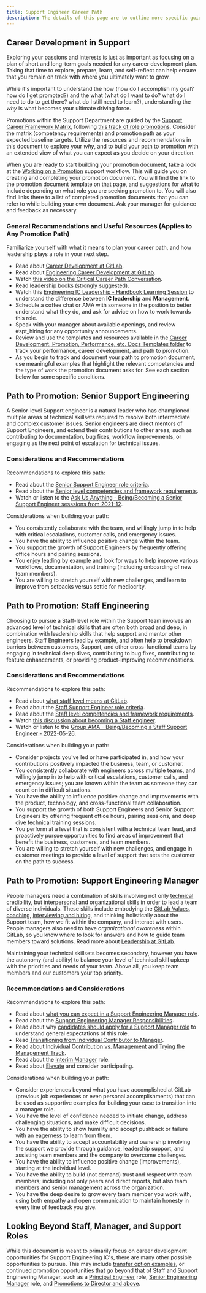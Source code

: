 ```yaml
---
title: Support Engineer Career Path
description: The details of this page are to outline more specific guidance around promotions for Support team members. Page should not be moved without a Support Global Change Management issue.
---
```


## Career Development in Support

Exploring your passions and interests is just as important as focusing on a plan of short and long-term goals needed for any career development plan. Taking that time to explore, prepare, learn, and self-reflect can help ensure that you remain on track with where you ultimately want to grow.

While it's important to understand the how (how do I accomplish my goal? how do I get promoted?) and the what (what do I want to do? what do I need to do to get there? what do I still need to learn?), understanding the *why* is what becomes your ultimate driving force.

Promotions within the Support Department are guided by the [Support Career Framework Matrix](/handbook/engineering/careers/matrix/support/), following [this track of role promotions](/handbook/engineering/career-development/#support-department). Consider the matrix (competency requirements) and promotion path as your expected baseline targets. Utilize the resources and recommendations in this document to explore your *why*, and to build your path to promotion with an extended view of what you can expect as you decide on your direction.

When you are ready to start building your promotion document, take a look at the [Working on a Promotion](https://handbook.gitlab.com/handbook/support/workflows/team/promotions/) support workflow.  This will guide you on creating and completing your promotion document.  You will find the link to the promotion document template on that page, and suggestions for what to include depending on what role you are seeking promotion to. You will also find links there to a list of completed promotion documents that you can refer to while building your own document. Ask your manager for guidance and feedback as necessary.

### General Recommendations and Useful Resources (Applies to Any Promotion Path)

Familiarize yourself with what it means to plan your career path, and how leadership plays a role in your next step.

- Read about [Career Development at GitLab](/handbook/people-group/learning-and-development/career-development/).
- Read about [Engineering Career Development at GitLab](/handbook/engineering/career-development/).
- Watch [this video on the Critical Career Path Conversation](https://www.youtube.com/watch?v=hMz6QDURQOM&list=PLBzScQzZ83I8H8_0Qete6Bs5EcW3p0kZF&index=7).
- Read [leadership books](/handbook/leadership/#books) (strongly suggested).
- Watch this [Engineering IC Leadership - Handbook Learning Session](https://www.youtube.com/watch?v=OXBwtaZ9edQ) to understand the difference between **IC leadership** and **Management**.
- Schedule a coffee chat or AMA with someone in the position to better understand what they do, and ask for advice on how to work towards this role.
- Speak with your manager about available openings, and review #spt_hiring for any opportunity announcements.
- Review and use the templates and resources available in the [Career Development, Promotion, Performance, etc. Docs Templates folder](https://drive.google.com/drive/search?role=writer&q=type:folder%20title:%22Career%20Development,%20Promotion,%20Performance%20etc%20Docs%20and%20Templates%22%20in:0AEeARMMpt4eDUk9PVA) to track your performance, career development, and path to promotion.
- As you begin to track and document your path to promotion document, use meaningful examples that highlight the relevant competencies and the type of work the promotion document asks for. See each section below for some specific conditions.

## Path to Promotion: Senior Support Engineering

A Senior-level Support engineer is a natural leader who has championed multiple areas of technical skillsets required to resolve both intermediate and complex customer issues. Senior engineers are direct mentors of Support Engineers, and extend their contributions to other areas, such as contributing to documentation, bug fixes, workflow improvements, or engaging as the next point of escalation for technical issues.

### Considerations and Recommendations

Recommendations to explore this path:

- Read about the [Senior Support Engineer role criteria](/job-families/engineering/support-engineer/#senior-support-engineer).
- Read about the [Senior level competencies and framework requirements](/handbook/engineering/careers/matrix/support/senior/).
- Watch or listen to the [Ask Us Anything - Being/Becoming a Senior Support Engineer sesssions from 2021-12](https://www.youtube.com/watch?v=jwjPvzz_f5g&list=PL05JrBw4t0KrQVEIzmhhQMR68JGBl3dDy).

Considerations when building your path:

- You consistently collaborate with the team, and willingly jump in to help with critical escalations, customer calls, and emergency issues.
- You have the ability to influence positive change within the team.
- You support the growth of Support Engineers by frequently offering office hours and pairing sessions.
- You enjoy leading by example and look for ways to help improve various workflows, documentation, and training (including onboarding of new team members).
- You are willing to stretch yourself with new challenges, and learn to improve from setbacks versus settle for mediocrity.

## Path to Promotion: Staff Engineering

Choosing to pursue a Staff-level role within the Support team involves an advanced level of technical skills that are often both broad and deep, in combination with leadership skills that help support and mentor other engineers. Staff Engineers lead by example, and often help to breakdown barriers between customers, Support, and other cross-functional teams by engaging in technical deep dives, contributing to bug fixes, contributing to feature enhancements, or providing product-improving recommendations.

### Considerations and Recommendations

Recommendations to explore this path:

- Read about [what staff level means at GitLab](https://about.gitlab.com/blog/2020/02/18/staff-level-engineering-at-gitlab/).
- Read about the [Staff Support Engineer role criteria](/job-families/engineering/support-engineer/#staff-support-engineer).
- Read about the [Staff level competencies and framework requirements](/handbook/engineering/careers/matrix/staff/).
- Watch [this discussion about becoming a Staff engineer](https://www.youtube.com/watch?v=dN4LyA4nDg0).
- Watch or listen to the [Group AMA - Being/Becoming a Staff Support Engineer - 2022-05-26](https://www.youtube.com/watch?v=68jzHfG8SwU).

Considerations when building your path:

- Consider projects you've led or have participated in, and how your contributions positively impacted the business, team, or customer.
- You consistently collaborate with engineers across multiple teams, and willingly jump in to help with critical escalations, customer calls, and emergency issues; you are known within the team as someone they can count on in difficult situations.
- You have the ability to influence positive change and improvements with the product, technology, and cross-functional team collaboration.
- You support the growth of both Support Engineers and Senior Support Engineers by offering frequent office hours, pairing sessions, and deep dive technical training sessions.
- You perform at a level that is consistent with a technical team lead, and proactively pursue opportunities to find areas of improvement that benefit the business, customers, and team members.
- You are willing to stretch yourself with new challenges, and engage in customer meetings to provide a level of support that sets the customer on the path to success.

## Path to Promotion: Support Engineering Manager

People managers need a combination of skills involving not only [technical credibility](/handbook/engineering/management/#technical-credibility), but interpersonal and organizational skills in order to lead a team of diverse individuals. These skills include embodying the [GitLab Values](/handbook/values/), [coaching](/handbook/leadership/coaching/), [interviewing and hiring](/handbook/support/managers/hiring), and thinking holistically about the Support team, how we fit within the company, and interact with users. People managers also need to have *organizational awareness* within GitLab, so you know where to look for answers and how to guide team members toward solutions. Read more about [Leadership at GitLab](/handbook/leadership/).

Maintaining your technical skillsets becomes secondary, however you have the  autonomy (and ability) to balance your level of technical skill upkeep with the priorities and needs of your team. Above all, you keep team members and our customers your top priority.

### Recommendations and Considerations

Recommendations to explore this path:

- Read about [what you can expect in a Support Engineering Manager role](/job-families/engineering/support-management/#what-you-can-expect-in-a-manager-support-engineering-role-at-gitlab).
- Read about the [Support Engineering Manager Responsibilities](/handbook/support/managers/manager-responsibilities).
- Read about why [candidates should apply for a Support Manager role](/job-families/engineering/support-management/#you-should-apply-if) to understand general expectations of this role.
- Read [Transitioning from Individual Contributor to Manager](/handbook/engineering/development/dev/training/ic-to-manager/).
- Read about [Individual Contribution vs. Management](/handbook/engineering/career-development/#individual-contribution-vs-management) and [Trying the Management Track](/handbook/engineering/career-development/#trying-the-management-track).
- Read about the [Interim Manager](/handbook/engineering/career-development/#interim-manager) role.
- Read about [Elevate](/handbook/people-group/learning-and-development/elevate/) and consider participating.

Considerations when building your path:

- Consider experiences beyond what you have accomplished at GitLab (previous job experiences or even personal accomplishments) that can be used as supportive examples for building your case to transition into a manager role.
- You have the level of confidence needed to initiate change, address challenging situations, and make difficult decisions.
- You have the ability to show humility and accept pushback or failure with an eagerness to learn from them.
- You have the ability to accept accountability and ownership involving the support we provide through guidance, leadership support, and assisting team members and the company to overcome challenges.
- You have the ability to influence positive change (improvements), starting at the individual level.
- You have the ability to build (not demand) trust and respect with team members; including not only peers and direct reports, but also team members and senior management across the organization.
- You have the deep desire to grow every team member you work with, using both empathy and open communication to maintain honesty in every line of feedback you give.

## Looking Beyond Staff, Manager, and Support Roles

While this document is meant to primarily focus on career development opportunities for Support Engineering IC's, there are many other possible opportunities to pursue. This may include [transfer option examples](/handbook/engineering/career-development/#transfer-options), or continued promotion opportunities that go beyond that of Staff and Support Engineering Manager, such as a [Principal Engineer](https://gitlab.com/gitlab-com/www-gitlab-com/-/merge_requests/74187) role, [Senior Engineering Manager](/job-families/engineering/development/management/senior-manager/) role, and [Promotions to Director and above](/handbook/people-group/promotions-transfers/#promotions-to-director-and-above).
